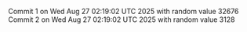 Commit 1 on Wed Aug 27 02:19:02 UTC 2025 with random value 32676
Commit 2 on Wed Aug 27 02:19:02 UTC 2025 with random value 3128
